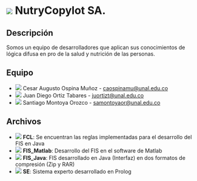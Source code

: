 # <img src="https://icons8.com/icon/2O8UswElgfH7/nutrition"/> NutryCopylot SA.

## Descripción
Somos un equipo de desarrolladores que aplican sus conocimientos de lógica difusa en pro de la salud y nutrición de las personas.

## Equipo
- <img src="https://img.icons8.com/color/24/000000/name--v1.png"/> Cesar Augusto Ospina Muñoz - caospinamu@unal.edu.co
- <img src="https://img.icons8.com/color/24/000000/name--v1.png"/> Juan Diego Ortiz Tabares - juortizt@unal.edu.co
- <img src="https://img.icons8.com/color/24/000000/name--v1.png"/> Santiago Montoya Orozco - samontoyaor@unal.edu.co

## Archivos
- <img src="https://img.icons8.com/color/24/000000/java-coffee-cup-logo--v1.png"/> **FCL**: Se encuentran las reglas implementadas para el desarrollo del FIS en Java
- <img src="https://img.icons8.com/color/24/000000/matlab.png"/> **FIS_Matlab**: Desarrollo del FIS en el software de Matlab
- <img src="https://img.icons8.com/color/24/000000/java-coffee-cup-logo--v1.png"/> **FIS_Java**: FIS desarrollado en Java (Interfaz) en dos formatos de compresión (Zip y RAR)
- <img src="https://img.icons8.com/color/24/000000/prolog.png"/> **SE**: Sistema experto desarrollado en Prolog
